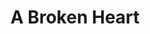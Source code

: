 ---
pid: LLP462
title: A Broken Heart
location_transcription: Hunting Park, 19140
zipcode: '19120'
outside_phl: 
neighborhood: Logan,Olney
age: '13'
age_range: 13-19
instagram: 
image_file_name: LLP_462.jpg
proposal_transcription: Gun violence breaking people hearts
topic: Violence,Love
topic_summary: 0, 0
type: Sculpture Statue
keywords_other: gun violence, guns, hearts, broken hearts
credit: Arianna P.
image_labels: 
twitter: 
facebook: 
permalink: "/monuments/llp462/"
layout: item-page
---